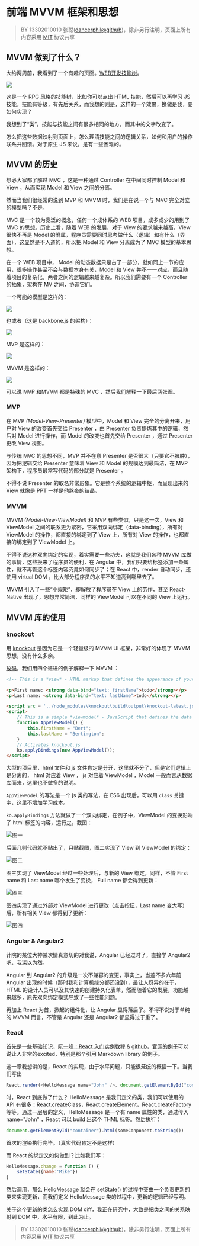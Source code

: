 # 前端 MVVM 框架和思想

> BY 13302010010 张聪([dancerphil@github](https://github.com/dancerphil/trick/))，除非另行注明，页面上所有内容采用 [MIT](https://opensource.org/licenses/MIT) 协议共享

## MVVM 做到了什么？

大约两周前，我看到了一个有趣的页面。[WEB开发技能树](http://www.dungeonsanddevelopers.com/)。

![](http://dancerphil.github.io/img/knockout.png)

这是一个 RPG 风格的技能树，比如你可以点出 HTML 技能，然后可以再学习 JS 技能，技能有等级，有先后关系，而我想的则是，这样的一个效果，换做是我，要如何实现？

我想到了“类”。技能与技能之间有很多相同的地方，而其中的文字改变了。

怎么把这些数据映射到页面上，怎么理清技能之间的逻辑关系，如何和用户的操作联系并回馈。对于原生 JS 来说，是有一些困难的。

## MVVM 的历史

想必大家都了解过 MVC ，这是一种通过 Controller 在中间同时控制 Model 和 View ，从而实现 Model 和 View 之间的分离。

然而当我们很经常的说到 MVP 和 MVVM 时，我们是在说一个与 MVC 完全对立的模型吗？不是。

MVC 是一个较为宽泛的概念，任何一个成体系的 WEB 项目，或多或少的用到了 MVC 的思想。历史上看，随着 WEB 的发展，对于 View 的要求越来越高，View 很快不再是 Model 的附属，程序员需要同时思考做什么（逻辑）和有什么（界面），这显然是不人道的，所以把 Model 和 View 分离成为了 MVC 模型的基本思想。

在一个 WEB 项目中， Model 的动态数据只是占了一部分，就如同上一节的应用，很多操作甚至不会与数据本身有关，Model 和 View 并不一一对应，而且随着项目的复杂化，两者之间的逻辑越来越复杂。所以我们需要有一个 Controller 的抽象，架构在 MV 之间，协调它们。

一个可能的模型是这样的：

![](http://dancerphil.github.io/img/mvc1.png)

也或者（这是 backbone.js 的架构）：

![](http://dancerphil.github.io/img/mvc2.png)

MVP 是这样的：

![](http://dancerphil.github.io/img/MVP.png)

MVVM 是这样的：

![](http://dancerphil.github.io/img/MVVM.png)

可以说 MVP 和MVVM 都是特殊的 MVC ，然后我们解释一下最后两张图。

### MVP

在 MVP *(Model-View-Presenter)* 模型中，Model 和 View 完全的分离开来，用户对 View 的改变首先交给 Presenter ，由 Presenter 负责提炼其中的逻辑，然后对 Model 进行操作，而 Model 的改变也首先交给 Presenter ，通过 Presenter 更改 View 视图。

与传统 MVC 的思想不同，MVP 并不在意 Presenter 是否很大（只要它不臃肿），因为把逻辑交给 Presenter 意味着 View 和 Model 的规模达到最简洁，在 MVP 架构下，程序员最常写代码的部分就是 Presenter 。

不得不说 Presenter 的取名非常形象。它是整个系统的逻辑中枢，而呈现出来的 View 就像是 PPT 一样是他熬夜的结晶。

### MVVM

MVVM *(Model-View-ViewModel)*  和 MVP 有些类似，只是这一次，View 和 ViewModel 之间的联系更为紧密，它采用双向绑定（data-binding），所有对 ViewModel 的操作，都直接的绑定到了 View 上，所有对 View 的操作，也都直接的绑定到了 ViewModel 上。

不得不说这种双向绑定的实现，着实需要一些功夫，这就是我们各种 MVVM 库做的事情，这些换来了程序员的便利，在 Angular 中，我们只要给标签添加一条属性，就不再管这个标签内容究竟如何同步了；在 React 中，render 自动同步，还使用 virtual DOM ，比大部分程序员的水平不知道高到哪里去了。

MVVM 引入了一些“小规矩”，却解放了程序员在 View 上的劳作，甚至 React-Native 出现了，思想异常简洁，同样的 ViewModel 可以在不同的 View 上运行。

## MVVM 库的使用

### knockout

用 [knockout](https://github.com/knockout/knockout) 是因为它是一个轻量级的 MVVM UI 框架，非常好的体现了 MVVM 思想，没有什么多余。

[放码](https://github.com/dancerphil/nodejs_tutorial/tree/master/knockoutjs)，我们用四个递进的例子解释一下 MVVM ：

``` html
<!-- This is a *view* - HTML markup that defines the appearance of your UI -->

<p>First name: <strong data-bind="text: firstName">todo</strong></p>
<p>Last name: <strong data-bind="text: lastName">todo</strong></p>

<script src = '../node_modules\knockout\build\output\knockout-latest.js'></script>
<script>
	// This is a simple *viewmodel* - JavaScript that defines the data and behavior of your UI
	function AppViewModel() {
		this.firstName = "Bert";
		this.lastName = "Bertington";
	}
	// Activates knockout.js
	ko.applyBindings(new AppViewModel());
</script>
```

大型的项目里，html 文件和 js 文件肯定是分开，这里就不分了，但是它们逻辑上是分离的， html 对应着 View ， js 对应着 ViewModel ，Model 一般而言从数据库而来，这里也不做多的说明。

`AppViewModel` 的写法是一个 js 类的写法，在 ES6 出现后，可以用 `class` 关键字，这里不增加学习成本。

`ko.applyBindings` 方法就做了一个双向绑定，在例子中，ViewModel 的变换影响了 html 标签的内容，运行之，截图：

![](http://dancerphil.github.io/img/k1.png)图一

后面几则代码就不贴出了，只贴截图，图二实现了 View 到 ViewModel 的绑定：

![](http://dancerphil.github.io/img/k2.png)图二

图三实现了 ViewModel 经过一些处理后，与新的 View 绑定，同样，不管 First name 和 Last name 哪个发生了变换， Full name 都会得到更新：

![](http://dancerphil.github.io/img/k3.png)图三

图四实现了通过外部对 ViewModel 进行更改（点击按钮，Last name 变大写）后，所有相关 View 都得到了更新：

![](http://dancerphil.github.io/img/k4.png)图四

### Angular & Angular2

计院的某位大神某次情真意切的对我说，Angular 已经过时了，直接学 Angular2 吧，我深以为然。

Angular 到 Angular2 的升级是一次不兼容的变更，事实上，当差不多六年前 Angular 出现的时候（那时我和计算机缘分都还没到），最让人讶异的在于，HTML 的设计人员可以及其快速的创建持久化表单，然而随着它的发展，功能越来越多，原先双向绑定模式导致了一些性能问题。

再加上 React 为首，掀起的组件化，让 Angular 显得落后了。不得不说对于单纯的 MVVM 而言，不管是 Angular 还是 Angular2 都显得过于重了。

### React

首先是一些基础知识，[阮一峰：React 入门实例教程](http://www.ruanyifeng.com/blog/2015/03/react.html) & [github](https://github.com/ruanyf/react-demos)，[官网的例子](https://facebook.github.io/react/index.html)可以说让人非常的excited，特别是那个引用 Markdown library 的例子。

这一章我想讲的是，React 的实现，由于水平问题，只能很笼统的概括一下。当我们写出

``` javascript
React.render(<HelloMessage name="John" />, document.getElementById("container"))
```

时，React 到底做了什么？ HelloMessage 是我们定义的类，我们可以使用的 API 有很多：React.createClass，React.createElement，React.createFactory 等等。通过一层层的定义，HelloMessage 是一个有 name 属性的类，通过传入 name="John" ，React 可以 build 出这个 THML 标签。然后执行：

``` javascript
document.getElementById("container").html(someConponent.toString())
```

首次的渲染执行完毕。（真实代码肯定不是这样）

而 React 的绑定又如何做到？比如我们写：

``` javascript
HelloMessage.change = function () {
	setState({name:'Mike'})
}
```

然后调用，那么 HelloMessage 就会在 setState() 的过程中交由一个负责更新的类来实现更新，而我们定义 HelloMessage 类的过程中，更新的逻辑已经写明。

关于这个更新的类怎么实现 DOM diff，我正在研究中，大致是把类之间的关系映射到 DOM 中，水平有限，到此为止。

> BY 13302010010 张聪([dancerphil@github](https://github.com/dancerphil/trick/))，除非另行注明，页面上所有内容采用 [MIT](https://opensource.org/licenses/MIT) 协议共享